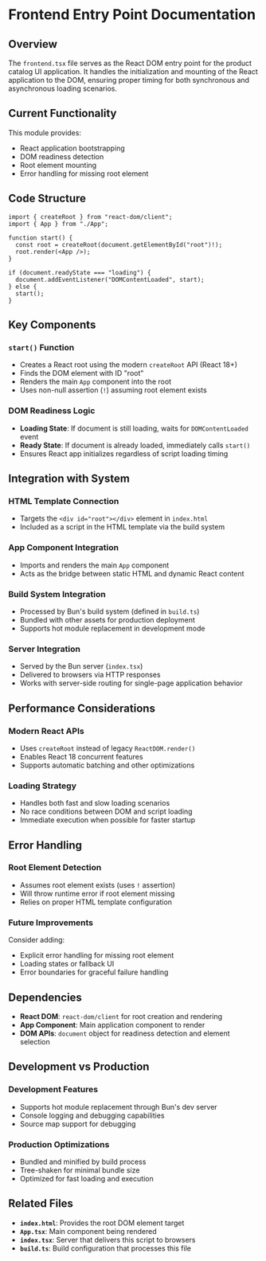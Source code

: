 # Frontend Entry Point Documentation

## Overview

The `frontend.tsx` file serves as the React DOM entry point for the product catalog UI application. It handles the initialization and mounting of the React application to the DOM, ensuring proper timing for both synchronous and asynchronous loading scenarios.

## Current Functionality

This module provides:
- React application bootstrapping
- DOM readiness detection
- Root element mounting
- Error handling for missing root element

## Code Structure

```tsx
import { createRoot } from "react-dom/client";
import { App } from "./App";

function start() {
  const root = createRoot(document.getElementById("root")!);
  root.render(<App />);
}

if (document.readyState === "loading") {
  document.addEventListener("DOMContentLoaded", start);
} else {
  start();
}
```

## Key Components

### `start()` Function
- Creates a React root using the modern `createRoot` API (React 18+)
- Finds the DOM element with ID "root" 
- Renders the main `App` component into the root
- Uses non-null assertion (`!`) assuming root element exists

### DOM Readiness Logic
- **Loading State**: If document is still loading, waits for `DOMContentLoaded` event
- **Ready State**: If document is already loaded, immediately calls `start()`
- Ensures React app initializes regardless of script loading timing

## Integration with System

### HTML Template Connection
- Targets the `<div id="root"></div>` element in `index.html`
- Included as a script in the HTML template via the build system

### App Component Integration
- Imports and renders the main `App` component
- Acts as the bridge between static HTML and dynamic React content

### Build System Integration
- Processed by Bun's build system (defined in `build.ts`)
- Bundled with other assets for production deployment
- Supports hot module replacement in development mode

### Server Integration  
- Served by the Bun server (`index.tsx`)
- Delivered to browsers via HTTP responses
- Works with server-side routing for single-page application behavior

## Performance Considerations

### Modern React APIs
- Uses `createRoot` instead of legacy `ReactDOM.render()`
- Enables React 18 concurrent features
- Supports automatic batching and other optimizations

### Loading Strategy
- Handles both fast and slow loading scenarios
- No race conditions between DOM and script loading
- Immediate execution when possible for faster startup

## Error Handling

### Root Element Detection
- Assumes root element exists (uses `!` assertion)
- Will throw runtime error if root element missing
- Relies on proper HTML template configuration

### Future Improvements
Consider adding:
- Explicit error handling for missing root element
- Loading states or fallback UI
- Error boundaries for graceful failure handling

## Dependencies

- **React DOM**: `react-dom/client` for root creation and rendering
- **App Component**: Main application component to render
- **DOM APIs**: `document` object for readiness detection and element selection

## Development vs Production

### Development Features
- Supports hot module replacement through Bun's dev server
- Console logging and debugging capabilities
- Source map support for debugging

### Production Optimizations
- Bundled and minified by build process
- Tree-shaken for minimal bundle size
- Optimized for fast loading and execution

## Related Files

- **`index.html`**: Provides the root DOM element target
- **`App.tsx`**: Main component being rendered
- **`index.tsx`**: Server that delivers this script to browsers
- **`build.ts`**: Build configuration that processes this file